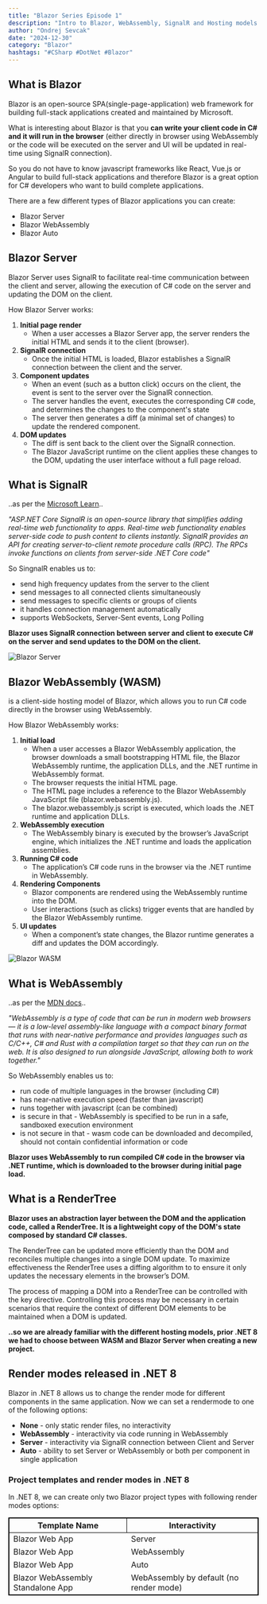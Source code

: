 ```yaml
---
title: "Blazor Series Episode 1"
description: "Intro to Blazor, WebAssembly, SignalR and Hosting models for Blazor in .NET 8"
author: "Ondrej Sevcak"
date: "2024-12-30"
category: "Blazor"
hashtags: "#CSharp #DotNet #Blazor"
---
```



## What is Blazor

Blazor is an open-source SPA(single-page-application) web framework for building full-stack applications created and maintained by Microsoft.

What is interesting about Blazor is that you **can write your client code in C# and it will run in the browser** (either directly in browser using WebAssembly or the code will be executed on the server and UI will be updated in real-time using SignalR connection).

So you do not have to know javascript frameworks like React, Vue.js or Angular to build full-stack applications and therefore Blazor is a great option for C# developers who want to build complete applications.

There are a few different types of Blazor applications you can create:

- Blazor Server
- Blazor WebAssembly
- Blazor Auto

## Blazor Server

Blazor Server uses SignalR to facilitate real-time communication between the client and server, allowing the execution of C# code on the server and updating the DOM on the client.

How Blazor Server works:


1. **Initial page render**
    - When a user accesses a Blazor Server app, the server renders the initial HTML and sends it to the client (browser).
2. **SignalR connection**
    - Once the initial HTML is loaded, Blazor establishes a SignalR connection between the client and the server.
3. **Component updates**
    - When an event (such as a button click) occurs on the client, the event is sent to the server over the SignalR connection.
    - The server handles the event, executes the corresponding C# code, and determines the changes to the component's state
    - The server then generates a diff (a minimal set of changes) to update the rendered component.
4. **DOM updates**
    - The diff is sent back to the client over the SignalR connection.
    - The Blazor JavaScript runtime on the client applies these changes to the DOM, updating the user interface without a full page reload.

## What is SignalR

..as per the [Microsoft Learn](https://learn.microsoft.com/en-us/aspnet/core/signalr/introduction?view=aspnetcore-8.0)..

*"ASP.NET Core SignalR is an open-source library that simplifies adding real-time web functionality to apps. Real-time web functionality enables server-side code to push content to clients instantly. SignalR provides an API for creating server-to-client remote procedure calls (RPC). The RPCs invoke functions on clients from server-side .NET Core code"*

So SingnalR enables us to:

- send high frequency updates from the server to the client
- send messages to all connected clients simultaneously
- send messages to specific clients or groups of clients
- it handles connection management automatically
- supports WebSockets, Server-Sent events, Long Polling

**Blazor uses SignalR connection between server and client to execute C# on the server and send updates to the DOM on the client.**

![Blazor Server](https://ondrejsevcak.github.io/img/blazor-server.png)

## Blazor WebAssembly (WASM)

is a client-side hosting model of Blazor, which allows you to run C# code directly in the browser using WebAssembly.

How Blazor WebAssembly works:

1. **Initial load**
    - When a user accesses a Blazor WebAssembly application, the browser downloads a small bootstrapping HTML file, the Blazor WebAssembly runtime, the application DLLs, and the .NET runtime in WebAssembly format.
    - The browser requests the initial HTML page.
    - The HTML page includes a reference to the Blazor WebAssembly JavaScript file (blazor.webassembly.js).
    - The blazor.webassembly.js script is executed, which loads the .NET runtime and application DLLs.
2. **WebAssembly execution**
    - The WebAssembly binary is executed by the browser’s JavaScript engine, which initializes the .NET runtime and loads the application assemblies.
3. **Running C# code**
    - The application’s C# code runs in the browser via the .NET runtime in WebAssembly.
4. **Rendering Components**
    - Blazor components are rendered using the WebAssembly runtime into the DOM.
    - User interactions (such as clicks) trigger events that are handled by the Blazor WebAssembly runtime.
5. **UI updates**
    - When a component’s state changes, the Blazor runtime generates a diff and updates the DOM accordingly.

![Blazor WASM](https://ondrejsevcak.github.io/img/blazor-webassembly.png)

## What is WebAssembly

..as per the [MDN docs](https://developer.mozilla.org/en-US/docs/WebAssembly)..

*"WebAssembly is a type of code that can be run in modern web browsers — it is a low-level assembly-like language with a compact binary format that runs with near-native performance and provides languages such as C/C++, C# and Rust with a compilation target so that they can run on the web. It is also designed to run alongside JavaScript, allowing both to work together."*

So WebAssembly enables us to:

- run code of multiple languages in the browser (including C#)
- has near-native execution speed (faster than javascript)
- runs together with javascript (can be combined)
- is secure in that - WebAssembly is specified to be run in a safe, sandboxed execution environment
- is not secure in that - wasm code can be downloaded and decompiled, should not contain confidential information or code

**Blazor uses WebAssembly to run compiled C# code in the browser via .NET runtime, which is downloaded to the browser during initial page load.**

## What is a RenderTree

**Blazor uses an abstraction layer between the DOM and the application code, called a RenderTree. It is a lightweight copy of the DOM's state composed by standard C# classes.**

The RenderTree can be updated more efficiently than the DOM and reconciles multiple changes into a single DOM update. To maximize effectiveness the RenderTree uses a diffing algorithm to to ensure it only updates the necessary elements in the browser’s DOM.

The process of mapping a DOM into a RenderTree can be controlled with the key directive. Controlling this process may be necessary in certain scenarios that require the context of different DOM elements to be maintained when a DOM is updated.

**..so we are already familiar with the different hosting models, prior .NET 8 we had to choose between WASM and Blazor Server when creating a new project.**

## Render modes released in .NET 8

Blazor in .NET 8 allows us to change the render mode for different components in the same application.
Now we can set a rendermode to one of the following options:

- **None** - only static render files, no interactivity
- **WebAssembly** - interactivity via code running in WebAssembly
- **Server** - interactivity via SignalR connection between Client and Server
- **Auto** - ability to set Server or WebAssembly or both per component in single application

### Project templates and render modes in .NET 8

In .NET 8, we can create only two Blazor project types with following render modes options:

<table style="border: 1px solid black;">
    <thead style="border: 1px solid black;">
        <tr style="border: 1px solid black;">
            <th style="border: 1px solid black;">Template Name</th>
            <th style="border: 1px solid black;">Interactivity</th>
        </tr>
    </thead>
    <tbody style="border: 1px solid black;">
        <tr>
            <td>Blazor Web App</td>
            <td>Server</td>
        </tr>
        <tr>
            <td>Blazor Web App</td>
            <td>WebAssembly</td>
        </tr>
        <tr>
            <td>Blazor Web App</td>
            <td>Auto</td>
        </tr>
        <tr>
            <td>Blazor WebAssembly Standalone App</td>
            <td>WebAssembly by default (no render mode)</td>
        </tr>
    </tbody>    
</table>